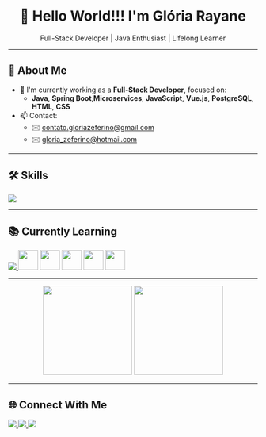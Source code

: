 <h1 align="center">👋 Hello World!!! I'm Glória Rayane</h1>
<p align="center">Full-Stack Developer | Java Enthusiast | Lifelong Learner</p>

---

## 🚀 About Me

- 🔭 I'm currently working as a **Full-Stack Developer**, focused on:
  - **Java**, **Spring Boot**,**Microservices**, **JavaScript**, **Vue.js**, **PostgreSQL**, **HTML**, **CSS**
- 📫 Contact:
  - ✉️ [contato.gloriazeferino@gmail.com](mailto:contato.gloriazeferino@gmail.com)
  - ✉️ [gloria_zeferino@hotmail.com](mailto:gloria_zeferino@hotmail.com)

---

## 🛠️ Skills

<p>
  <a href="https://skillicons.dev">
    <img src="https://skillicons.dev/icons?i=php,laravel,java,hibernate,spring,maven,js,vue,react,html,css,bootstrap,mysql,mongodb,postgres,git,gitlab,linux,bsd,vscode,idea" />
  </a>
</p>

---

## 📚 Currently Learning

<p>
  <a href="https://skillicons.dev">
    <img src="https://skillicons.dev/icons?i=py,flask" />
  </a>
  <img src="https://cdn.jsdelivr.net/gh/devicons/devicon/icons/numpy/numpy-original.svg" width="40"/>
  <img src="https://cdn.jsdelivr.net/gh/devicons/devicon/icons/pandas/pandas-original.svg" width="40"/>
  <img src="https://cdn.jsdelivr.net/gh/devicons/devicon/icons/scikitlearn/scikitlearn-original.svg" width="40"/>
  <img src="https://cdn.jsdelivr.net/gh/devicons/devicon/icons/pytorch/pytorch-original.svg" width="40"/>
  <img src="https://cdn.jsdelivr.net/gh/devicons/devicon/icons/keras/keras-original.svg" width="40"/>

</p>

---



<p align="center">
  <img height="180em" src="https://github-readme-stats.vercel.app/api?username=Rayanne-zeff&show_icons=true&theme=github_dark&include_all_commits=true&count_private=true"/>
  <img height="180em" src="https://github-readme-stats.vercel.app/api/top-langs/?username=Rayanne-zeff&layout=compact&langs_count=8&theme=github_dark&cache_seconds=1"/>
</p>

---

## 🌐 Connect With Me

<p>
  <a href="https://instagram.com/rayannezeff18" target="_blank">
    <img src="https://img.shields.io/badge/-Instagram-%23E4405F?style=for-the-badge&logo=instagram&logoColor=white">
  </a>
  <a href="https://linkedin.com/in/gl%C3%B3ria-rayane-zeferino-880848a3" target="_blank">
    <img src="https://img.shields.io/badge/-LinkedIn-%230077B5?style=for-the-badge&logo=linkedin&logoColor=white">
  </a>
  <a href="mailto:contato.gloriazeferino@gmail.com" target="_blank">
    <img src="https://img.shields.io/badge/Gmail-D14836?style=for-the-badge&logo=gmail&logoColor=white">
  </a>
</p>


